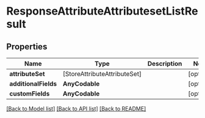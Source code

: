 # ResponseAttributeAttributesetListResult

## Properties
Name | Type | Description | Notes
------------ | ------------- | ------------- | -------------
**attributeSet** | [StoreAttributeAttributeSet] |  | [optional] 
**additionalFields** | **AnyCodable** |  | [optional] 
**customFields** | **AnyCodable** |  | [optional] 

[[Back to Model list]](../README.md#documentation-for-models) [[Back to API list]](../README.md#documentation-for-api-endpoints) [[Back to README]](../README.md)


